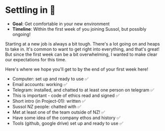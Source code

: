# Settling in 🍵

* **Goal**: Get comfortable in your new environment 
* **Timeline**: Within the first week of you joining Sussol, but possibly ongoing! 

Starting at a new job is always a bit tough. There's a lot going on and heaps to take in. It's common to want to get right into everything, and that's great! But since the first week can be a bit overwhelming, I wanted to make clear our expectations for this time. 

Here's where we hope you'll get to by the end of your first week here!

* Computer: set up and ready to use ✅
* Email accounts: working ✅
* Telegram: installed, and chatted to at least one person on telegram ✅
* This is important - code of ethics read and signed ✅
* Short intro (in Project-01): written ✅
* Sussol NZ people: chatted with ✅
* Met at least one of the team outside of NZ! ✅
* Have some idea of the company ethos and history ✅
* Tools (github, google drive) set up and ready to use ✅